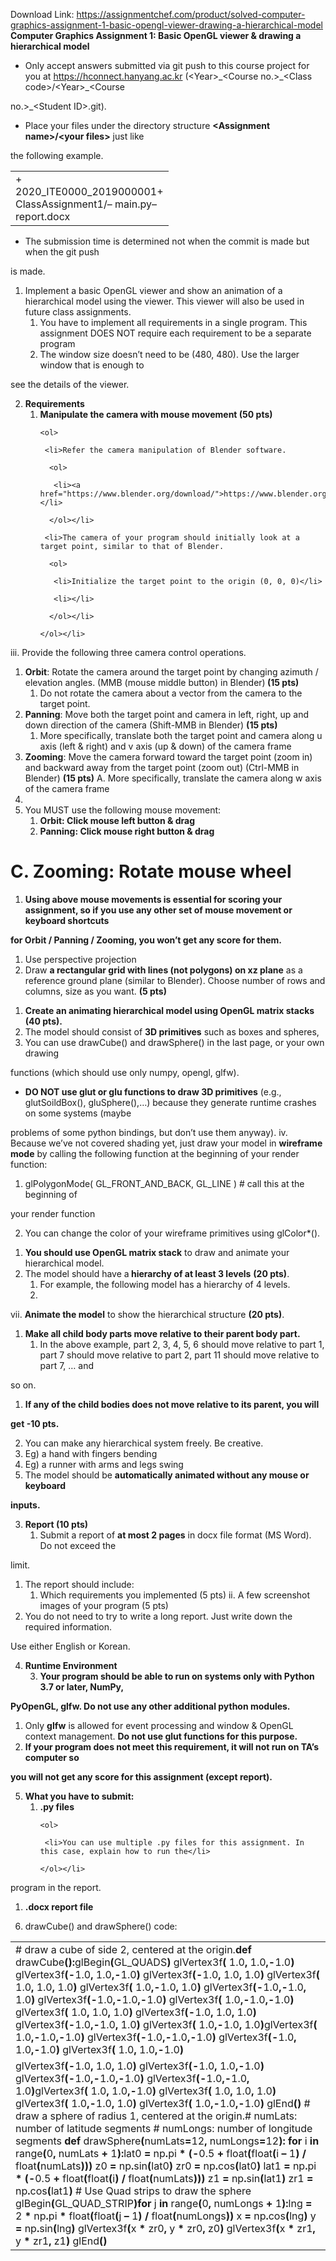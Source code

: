 Download Link: https://assignmentchef.com/product/solved-computer-graphics-assignment-1-basic-opengl-viewer-drawing-a-hierarchical-model
<br>
<strong>Computer Graphics Assignment 1: Basic OpenGL viewer &amp; drawing a hierarchical model </strong>

<ul>

 <li>Only accept answers submitted via git push to this course project for you at <a href="https://hconnect.hanyang.ac.kr/">https://hconnect.hanyang.ac.kr</a> (&lt;Year&gt;_&lt;Course no.&gt;_&lt;Class code&gt;/&lt;Year&gt;_&lt;Course</li>

</ul>

no.&gt;_&lt;Student ID&gt;.git).

<ul>

 <li>Place your files under the directory structure <strong>&lt;Assignment name&gt;/&lt;your files&gt;</strong> just like</li>

</ul>

the following example.

<table width="234">

 <tbody>

  <tr>

   <td width="234">+ 2020_ITE0000_2019000001+ ClassAssignment1/–  main.py–  report.docx</td>

  </tr>

 </tbody>

</table>

<ul>

 <li>The submission time is determined not when the commit is made but when the git push</li>

</ul>

is made.




<ol>

 <li>Implement a basic OpenGL viewer and show an animation of a hierarchical model using the viewer. This viewer will also be used in future class assignments.

  <ol>

   <li>You have to implement all requirements in a single program. This assignment DOES NOT require each requirement to be a separate program</li>

   <li>The window size doesn’t need to be (480, 480). Use the larger window that is enough to</li>

  </ol></li>

</ol>

see the details of the viewer.




<ol start="2">

 <li><strong>Requirements </strong>

  <ol>

   <li><strong>Manipulate the camera with mouse movement (50 pts)</strong>

    <ol>

     <li>Refer the camera manipulation of Blender software.

      <ol>

       <li><a href="https://www.blender.org/download/">https://www.blender.org/download/</a></li>

      </ol></li>

     <li>The camera of your program should initially look at a target point, similar to that of Blender.

      <ol>

       <li>Initialize the target point to the origin (0, 0, 0)</li>

       <li></li>

      </ol></li>

    </ol></li>

  </ol></li>

</ol>

iii.       Provide the following three camera control operations.

<ol>

 <li><strong>Orbit</strong>: Rotate the camera around the target point by changing azimuth / elevation angles. (MMB (mouse middle button) in Blender)<strong> (15 pts)</strong>

  <ol>

   <li>Do not rotate the camera about a vector from the camera to the target point.</li>

  </ol></li>

 <li><strong>Panning</strong>: Move both the target point and camera in left, right, up and down direction of the camera (Shift-MMB in Blender) <strong>(15 pts)</strong>

  <ol>

   <li>More specifically, translate both the target point and camera along u axis (left &amp; right) and v axis (up &amp; down) of the camera frame</li>

  </ol></li>

 <li><strong>Zooming</strong>: Move the camera forward toward the target point (zoom in) and backward away from the target point (zoom out) (Ctrl-MMB in Blender) <strong>(15 pts)</strong> A. More specifically, translate the camera along w axis of the camera frame</li>

 <li></li>

 <li>You MUST use the following mouse movement:

  <ol>

   <li><strong>Orbit: Click </strong><strong>mouse left button &amp; drag</strong></li>

   <li><strong>Panning: Click </strong><strong>mouse right button &amp; drag</strong></li>

  </ol></li>

</ol>

<h1>C.      Zooming: Rotate mouse wheel</h1>

<ol>

 <li><strong>Using above mouse movements is essential for scoring your assignment, so if you use any other set of mouse movement or keyboard shortcuts </strong></li>

</ol>

<strong>for Orbit / Panning / Zooming, </strong><strong>you won’t get any score </strong><strong>for them. </strong>

<ol>

 <li>Use perspective projection</li>

 <li>Draw <strong>a rectangular grid with lines (not polygons) on xz plane</strong> as a reference ground plane (similar to Blender). Choose number of rows and columns, size as you want. <strong>(5 pts)</strong></li>

</ol>




<ol>

 <li><strong>Create an animating hierarchical model using OpenGL matrix stacks (40 pts).</strong></li>

 <li>The model should consist of <strong>3D primitives</strong> such as boxes and spheres,</li>

 <li>You can use drawCube() and drawSphere() in the last page, or your own drawing</li>

</ol>

functions (which should use only numpy, opengl, glfw).

<ul>

 <li><strong>DO NOT use glut or glu functions to draw 3D primitives</strong> (e.g., glutSoildBox(), gluSphere(),…) because they generate runtime crashes on some systems (maybe</li>

</ul>

problems of some python bindings, but don’t use them anyway). iv.         Because we’ve not covered shading yet, just draw your model in <strong>wireframe mode</strong> by calling the following function at the beginning of your render function:

<ol>

 <li>glPolygonMode( GL_FRONT_AND_BACK, GL_LINE ) # call this at the beginning of</li>

</ol>

your render function

<ol start="2">

 <li>You can change the color of your wireframe primitives using glColor*().</li>

</ol>

<ol>

 <li><strong>You should use OpenGL matrix stack</strong> to draw and animate your hierarchical model.</li>

 <li>The model should have a<strong> hierarchy of at least 3 levels</strong> <strong>(20 pts)</strong>.

  <ol>

   <li>For example, the following model has a hierarchy of 4 levels.</li>

   <li></li>

  </ol></li>

</ol>

vii.       <strong>Animate the model</strong> to show the hierarchical structure <strong>(20 pts)</strong>.

<ol>

 <li><strong>Make all child body parts move relative to their parent body part. </strong>

  <ol>

   <li>In the above example, part 2, 3, 4, 5, 6 should move relative to part 1, part 7 should move relative to part 2, part 11 should move relative to part 7, … and</li>

  </ol></li>

</ol>

so on.

<ol>

 <li><strong>If any of the child bodies does not move relative to its parent, you will </strong></li>

</ol>

<strong>get -10 pts. </strong>

<ol start="2">

 <li>You can make any hierarchical system freely. Be creative.</li>

 <li>Eg) a hand with fingers bending</li>

 <li>Eg) a runner with arms and legs swing</li>

 <li>The model should be <strong>automatically animated without any mouse or keyboard </strong></li>

</ol>

<strong>inputs. </strong>




<ol start="3">

 <li><strong>Report (10 pts) </strong>

  <ol>

   <li>Submit a report of <strong>at most 2 pages</strong> in docx file format (MS Word). Do not exceed the</li>

  </ol></li>

</ol>

limit.

<ol>

 <li>The report should include:

  <ol>

   <li>Which requirements you implemented (5 pts) ii. A few screenshot images of your program (5 pts)</li>

  </ol></li>

 <li>You do not need to try to write a long report. Just write down the required information.</li>

</ol>

Use either English or Korean.

<strong> </strong>

<ol start="4">

 <li><strong>Runtime Environment </strong>

  <ol start="3">

   <li><strong>Your program should be able to run on systems only with Python 3.7 or later, NumPy, </strong></li>

  </ol></li>

</ol>

<strong>PyOpenGL, glfw. Do not use any other additional python modules. </strong>

<ol>

 <li>Only <strong>glfw</strong> is allowed for event processing and window &amp; OpenGL context management. <strong>Do not use glut functions for this purpose.</strong></li>

 <li><strong>If your program does not meet this requirement, it will not run on TA’s computer </strong><strong>so </strong></li>

</ol>

<strong>you will not get any score for this assignment </strong><strong>(except report). </strong>

<strong> </strong>

<ol start="5">

 <li><strong>What you have to submit: </strong>

  <ol>

   <li><strong>.py files</strong>

    <ol>

     <li>You can use multiple .py files for this assignment. In this case, explain how to run the</li>

    </ol></li>

  </ol></li>

</ol>

program in the report.

<ol>

 <li><strong>.docx report file</strong></li>

</ol>




<ol start="6">

 <li>drawCube() and drawSphere() code:</li>

</ol>

<table width="548">

 <tbody>

  <tr>

   <td width="548"># draw a cube of side 2, centered at the origin.<strong>def</strong> drawCube<strong>():</strong>glBegin<strong>(</strong>GL_QUADS<strong>)</strong>     glVertex3f<strong>(</strong> 1.0<strong>,</strong> 1.0<strong>,-</strong>1.0<strong>)</strong>     glVertex3f<strong>(-</strong>1.0<strong>,</strong> 1.0<strong>,-</strong>1.0<strong>)</strong>     glVertex3f<strong>(-</strong>1.0<strong>,</strong> 1.0<strong>,</strong> 1.0<strong>)</strong>     glVertex3f<strong>(</strong> 1.0<strong>,</strong> 1.0<strong>,</strong> 1.0<strong>)</strong> glVertex3f<strong>(</strong> 1.0<strong>,-</strong>1.0<strong>,</strong> 1.0<strong>)</strong>     glVertex3f<strong>(-</strong>1.0<strong>,-</strong>1.0<strong>,</strong> 1.0<strong>)</strong>     glVertex3f<strong>(-</strong>1.0<strong>,-</strong>1.0<strong>,-</strong>1.0<strong>)</strong>     glVertex3f<strong>(</strong> 1.0<strong>,-</strong>1.0<strong>,-</strong>1.0<strong>)</strong> glVertex3f<strong>(</strong> 1.0<strong>,</strong> 1.0<strong>,</strong> 1.0<strong>)</strong>     glVertex3f<strong>(-</strong>1.0<strong>,</strong> 1.0<strong>,</strong> 1.0<strong>)</strong>     glVertex3f<strong>(-</strong>1.0<strong>,-</strong>1.0<strong>,</strong> 1.0<strong>)</strong>     glVertex3f<strong>(</strong> 1.0<strong>,-</strong>1.0<strong>,</strong> 1.0<strong>)</strong>glVertex3f<strong>(</strong> 1.0<strong>,-</strong>1.0<strong>,-</strong>1.0<strong>)</strong>     glVertex3f<strong>(-</strong>1.0<strong>,-</strong>1.0<strong>,-</strong>1.0<strong>)</strong>     glVertex3f<strong>(-</strong>1.0<strong>,</strong> 1.0<strong>,-</strong>1.0<strong>)</strong>     glVertex3f<strong>(</strong> 1.0<strong>,</strong> 1.0<strong>,-</strong>1.0<strong>)</strong></td>

  </tr>

  <tr>

   <td width="548">     glVertex3f<strong>(-</strong>1.0<strong>,</strong> 1.0<strong>,</strong> 1.0<strong>)</strong>      glVertex3f<strong>(-</strong>1.0<strong>,</strong> 1.0<strong>,-</strong>1.0<strong>)</strong>     glVertex3f<strong>(-</strong>1.0<strong>,-</strong>1.0<strong>,-</strong>1.0<strong>)</strong>      glVertex3f<strong>(-</strong>1.0<strong>,-</strong>1.0<strong>,</strong> 1.0<strong>)</strong>glVertex3f<strong>(</strong> 1.0<strong>,</strong> 1.0<strong>,-</strong>1.0<strong>)</strong>      glVertex3f<strong>(</strong> 1.0<strong>,</strong> 1.0<strong>,</strong> 1.0<strong>)</strong>     glVertex3f<strong>(</strong> 1.0<strong>,-</strong>1.0<strong>,</strong> 1.0<strong>)</strong>     glVertex3f<strong>(</strong> 1.0<strong>,-</strong>1.0<strong>,-</strong>1.0<strong>)</strong>     glEnd<strong>()</strong>  # draw a sphere of radius 1, centered at the origin.# numLats: number of latitude segments # numLongs: number of longitude segments <strong>def</strong> drawSphere<strong>(</strong>numLats<strong>=</strong>12<strong>,</strong> numLongs<strong>=</strong>12<strong>):</strong>     <strong>for</strong> i <strong>in</strong> range<strong>(</strong>0<strong>,</strong> numLats <strong>+</strong> 1<strong>):</strong>lat0 <strong>=</strong> np<strong>.</strong>pi <strong>*</strong> <strong>(-</strong>0.5 <strong>+</strong> float<strong>(</strong>float<strong>(</strong>i <strong>–</strong> 1<strong>)</strong> <strong>/</strong> float<strong>(</strong>numLats<strong>)))</strong>         z0 <strong>=</strong> np<strong>.</strong>sin<strong>(</strong>lat0<strong>)</strong>         zr0 <strong>=</strong> np<strong>.</strong>cos<strong>(</strong>lat0<strong>)</strong> lat1 <strong>=</strong> np<strong>.</strong>pi <strong>*</strong> <strong>(-</strong>0.5 <strong>+</strong> float<strong>(</strong>float<strong>(</strong>i<strong>)</strong> <strong>/</strong> float<strong>(</strong>numLats<strong>)))</strong>         z1 <strong>=</strong> np<strong>.</strong>sin<strong>(</strong>lat1<strong>)</strong>         zr1 <strong>=</strong> np<strong>.</strong>cos<strong>(</strong>lat1<strong>)</strong> # Use Quad strips to draw the sphere         glBegin<strong>(</strong>GL_QUAD_STRIP<strong>)</strong><strong>for</strong> j <strong>in</strong> range<strong>(</strong>0<strong>,</strong> numLongs <strong>+</strong> 1<strong>):</strong>lng <strong>=</strong> 2 <strong>*</strong> np<strong>.</strong>pi <strong>*</strong> float<strong>(</strong>float<strong>(</strong>j <strong>–</strong> 1<strong>)</strong> <strong>/</strong> float<strong>(</strong>numLongs<strong>))</strong>             x <strong>=</strong> np<strong>.</strong>cos<strong>(</strong>lng<strong>)</strong>             y <strong>=</strong> np<strong>.</strong>sin<strong>(</strong>lng<strong>)</strong>             glVertex3f<strong>(</strong>x <strong>*</strong> zr0<strong>,</strong> y <strong>*</strong> zr0<strong>,</strong> z0<strong>)</strong>             glVertex3f<strong>(</strong>x <strong>*</strong> zr1<strong>,</strong> y <strong>*</strong> zr1<strong>,</strong> z1<strong>)</strong> glEnd<strong>()</strong>  </td>

  </tr>

 </tbody>

</table>


